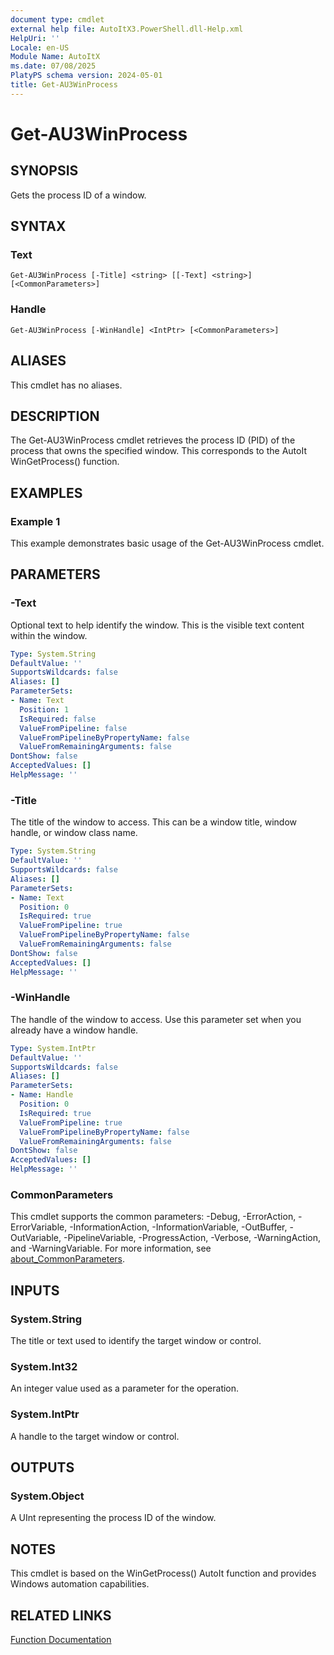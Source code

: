 ```yaml
---
document type: cmdlet
external help file: AutoItX3.PowerShell.dll-Help.xml
HelpUri: ''
Locale: en-US
Module Name: AutoItX
ms.date: 07/08/2025
PlatyPS schema version: 2024-05-01
title: Get-AU3WinProcess
---
```


# Get-AU3WinProcess

## SYNOPSIS

Gets the process ID of a window.

## SYNTAX

### Text

```
Get-AU3WinProcess [-Title] <string> [[-Text] <string>] [<CommonParameters>]
```

### Handle

```
Get-AU3WinProcess [-WinHandle] <IntPtr> [<CommonParameters>]
```

## ALIASES

This cmdlet has no aliases.

## DESCRIPTION

The Get-AU3WinProcess cmdlet retrieves the process ID (PID) of the process that owns the specified window. This corresponds to the AutoIt WinGetProcess() function.

## EXAMPLES

### Example 1

This example demonstrates basic usage of the Get-AU3WinProcess cmdlet.

## PARAMETERS

### -Text

Optional text to help identify the window. This is the visible text content within the window.

```yaml
Type: System.String
DefaultValue: ''
SupportsWildcards: false
Aliases: []
ParameterSets:
- Name: Text
  Position: 1
  IsRequired: false
  ValueFromPipeline: false
  ValueFromPipelineByPropertyName: false
  ValueFromRemainingArguments: false
DontShow: false
AcceptedValues: []
HelpMessage: ''
```

### -Title

The title of the window to access. This can be a window title, window handle, or window class name.

```yaml
Type: System.String
DefaultValue: ''
SupportsWildcards: false
Aliases: []
ParameterSets:
- Name: Text
  Position: 0
  IsRequired: true
  ValueFromPipeline: true
  ValueFromPipelineByPropertyName: false
  ValueFromRemainingArguments: false
DontShow: false
AcceptedValues: []
HelpMessage: ''
```

### -WinHandle

The handle of the window to access. Use this parameter set when you already have a window handle.

```yaml
Type: System.IntPtr
DefaultValue: ''
SupportsWildcards: false
Aliases: []
ParameterSets:
- Name: Handle
  Position: 0
  IsRequired: true
  ValueFromPipeline: true
  ValueFromPipelineByPropertyName: false
  ValueFromRemainingArguments: false
DontShow: false
AcceptedValues: []
HelpMessage: ''
```

### CommonParameters

This cmdlet supports the common parameters: -Debug, -ErrorAction, -ErrorVariable,
-InformationAction, -InformationVariable, -OutBuffer, -OutVariable, -PipelineVariable,
-ProgressAction, -Verbose, -WarningAction, and -WarningVariable. For more information, see
[about_CommonParameters](https://go.microsoft.com/fwlink/?LinkID=113216).

## INPUTS

### System.String

The title or text used to identify the target window or control.

### System.Int32

An integer value used as a parameter for the operation.

### System.IntPtr

A handle to the target window or control.

## OUTPUTS

### System.Object

A UInt representing the process ID of the window.

## NOTES

This cmdlet is based on the WinGetProcess() AutoIt function and provides Windows automation capabilities.

## RELATED LINKS

[Function Documentation](https://www.autoitscript.com/autoit3/docs/functions/WinGetProcess.htm)
